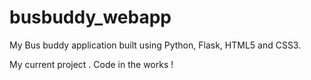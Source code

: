 # busbuddy_webapp
My Bus buddy application built using Python, Flask, HTML5 and CSS3.

My current project . Code in the works !
